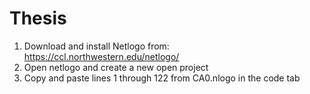 # Thesis

1. Download and install Netlogo from: https://ccl.northwestern.edu/netlogo/
2. Open netlogo and create a new open project
3. Copy and paste lines 1 through 122 from CA0.nlogo in the code tab
